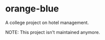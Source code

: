 # orange-blue
A college project on hotel management.


NOTE: This project isn't maintained anymore.
